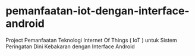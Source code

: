 # pemanfaatan-iot-dengan-interface-android
Project Pemanfaatan Teknologi Internet Of Things ( IoT ) untuk Sistem Peringatan Dini Kebakaran dengan Interface Android
